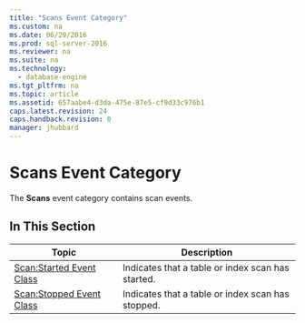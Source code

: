 ```yaml
---
title: "Scans Event Category"
ms.custom: na
ms.date: 06/29/2016
ms.prod: sql-server-2016
ms.reviewer: na
ms.suite: na
ms.technology: 
  - database-engine
ms.tgt_pltfrm: na
ms.topic: article
ms.assetid: 657aabe4-d3da-475e-87e5-cf9d33c976b1
caps.latest.revision: 24
caps.handback.revision: 0
manager: jhubbard
---
```

# Scans Event Category
The **Scans** event category contains scan events.  
  
## In This Section  
  
|Topic|Description|  
|-----------|-----------------|  
|[Scan:Started Event Class](../Topic/Scan:Started%20Event%20Class.md)|Indicates that a table or index scan has started.|  
|[Scan:Stopped Event Class](../Topic/Scan:Stopped%20Event%20Class.md)|Indicates that a table or index scan has stopped.|